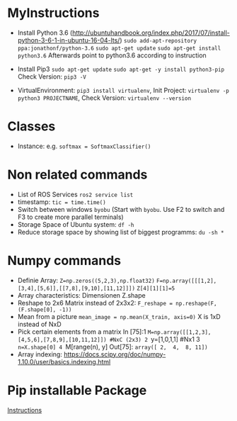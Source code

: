 # MyInstructions
- Install Python 3.6 	(http://ubuntuhandbook.org/index.php/2017/07/install-python-3-6-1-in-ubuntu-16-04-lts/)
	`sudo add-apt-repository ppa:jonathonf/python-3.6`
	`sudo apt-get update`
	`sudo apt-get install python3.6`
	Afterwards point to python3.6 according to instruction

- Install Pip3
	`sudo apt-get update`
	`sudo apt-get -y install python3-pip`
	Check Version: `pip3 -V`

- VirtualEnvironment: `pip3 install virtualenv`, Init Project: `virtualenv -p python3 PROJECTNAME`, Check Version: `virtualenv --version`
# Classes
- Instance: e.g. `softmax = SoftmaxClassifier()`

# Non related commands
- List of ROS Services `ros2 service list`
- timestamp: `tic = time.time()`
- Switch between windows `byobu` (Start with `byobu`. Use F2 to switch and F3 to create more parallel terminals)
- Storage Space of Ubuntu system: `df -h`
- Reduce storage space by showing list of biggest programms: `du -sh *`


# Numpy commands
- Definie Array: `Z=np.zeros((5,2,3),np.float32)`
`F=np.array([[[1,2],[3,4],[5,6]],[[7,8],[9,10],[11,12]]])`
`Z[4][1][1]=5`
- Array characteristics: Dimensionen Z.shape
- Reshape to 2x6 Matrix instead of 2x3x2: `F_reshape = np.reshape(F, (F.shape[0], -1))`
- Mean from a picture `mean_image = np.mean(X_train, axis=0)` X is 1xD instead of NxD
- Pick certain elements from a matrix
	In [75]:1 `M=np.array([[1,2,3],[4,5,6],[7,8,9],[10,11,12]]) #NxC (2x3)
		2 `y=[1,0,1,1] #Nx1
		3 `n=X.shape[0]
		4 `M[range(n), y]
	Out[75]: `array([ 2,  4,  8, 11])`
- Array indexing: https://docs.scipy.org/doc/numpy-1.10.0/user/basics.indexing.html
# Pip installable Package



[Instructions](https://dzone.com/articles/executable-package-pip-install)
